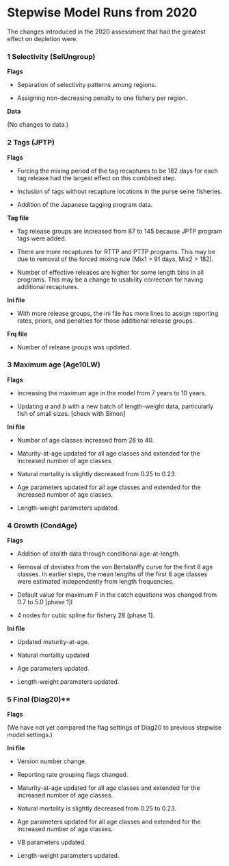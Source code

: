 # Stepwise Model Runs from 2020

The changes introduced in the 2020 assessment that had the greatest effect on
depletion were:

### 1 Selectivity (**SelUngroup**)

**Flags**

- Separation of selectivity patterns among regions.

- Assigning non-decreasing penalty to one fishery per region.

**Data**

(No changes to data.)

### 2 Tags (**JPTP**)

**Flags**

- Forcing the mixing period of the tag recaptures to be 182 days for each tag
  release had the largest effect on this combined step.

- Inclusion of tags without recapture locations in the purse seine fisheries.

- Addition of the Japanese tagging program data.

**Tag file**

- Tag release groups are increased from 87 to 145 because JPTP program tags were
  added.

- There are more recaptures for RTTP and PTTP programs. This may be due to
  removal of the forced mixing rule (Mix1 > 91 days, Mix2 > 182).

- Number of effective releases are higher for some length bins in all programs.
  This may be a change to usability correction for having additional recaptures.

**Ini file**

- With more release groups, the ini file has more lines to assign reporting
  rates, priors, and penalties for those additional release groups.

**Frq file**

- Number of release groups was updated.

### 3 Maximum age (**Age10LW**)

**Flags**

- Increasing the maximum age in the model from 7 years to 10 years.

- Updating *a* and *b* with a new batch of length-weight data, particularly fish
  of small sizes. [check with Simon]

**Ini file**

- Number of age classes increased from 28 to 40.

- Maturity-at-age updated for all age classes and extended for the increased
  number of age classes.

- Natural mortality is slightly decreased from 0.25 to 0.23.

- Age parameters updated for all age classes and extended for the increased
  number of age classes.

- Length-weight parameters updated.

### 4 Growth (**CondAge**)

**Flags**

- Addition of otolith data through conditional age-at-length.

- Removal of deviates from the von Bertalanffy curve for the first 8 age
  classes. In earlier steps, the mean lengths of the first 8 age classes were
  estimated independently from length frequencies.

- Default value for maximum F in the catch equations was changed from 0.7 to 5.0
  [phase 1]l

- 4 nodes for cubic spline for fishery 28 [phase 1].

**Ini file**

- Updated maturity-at-age.

- Natural mortality updated

- Age parameters updated.

- Length-weight parameters updated.

### 5 Final (Diag20)**

**Flags**

(We have not yet compared the flag settings of Diag20 to previous stepwise model
settings.)

**Ini file**

- Version number change.

- Reporting rate grouping flags changed.

- Maturity-at-age updated for all age classes and extended for the increased
  number of age classes.

- Natural mortality is slightly decreased from 0.25 to 0.23.

- Age parameters updated for all age classes and extended for the increased
  number of age classes.

- VB parameters updated.

- Length-weight parameters updated.

